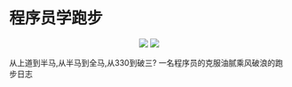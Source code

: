 # 程序员学跑步

<p align="center">
  <img src="https://img.shields.io/badge/全马_PB_@2020广马-3:30:15-green"/>
  <img src="https://img.shields.io/badge/半马_PB_@2021仙马-1:33:12-red"/>
</p>

从上道到半马,从半马到全马,从330到破三? 一名程序员的克服油腻乘风破浪的跑步日志


